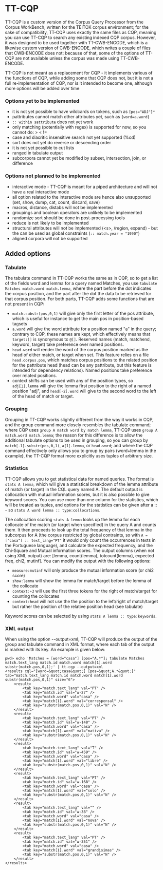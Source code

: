 # TT-CQP

TT-CQP is a custom version of the Corpus Query Processor from the Corpus WorkBench, written for 
the TEITOK corpus environment; for the sake of 
compatibility, TT-CQP uses exactly the same files as CQP, meaning you can use TT-CQP to search any
existing indexed CQP corpus. However, it was designed to be used together with TT-CWB-ENCODE, which
is a likewise custom version of CWB-ENCODE, which writes a couple of files that CWB-ENCODE does not;
because of that, some of the options of TT-CQP are not available unless the corpus was made using 
TT-CWB-ENCODE.

TT-CQP is not meant as a replacement for CQP - it implements various of the functions of CQP, while
adding some that CQP does not, but it is not a full re-implementation of CQP, nor is it intended to
become one, although more options will be added over time

### Options yet to be implemented

* it is not yet possible to have wildcards on tokens, such as `[pos="ADJ"]*`
* pattributes cannot match other attributes yet, such as `[word=a.word]`
* `:: within sattribute` does not yet work
* only matching (potentially with regex) is supported for now, so you cannot do: > < !=
* case and diacritic insensitive search not yet supported (%cd)
* sort does not yet do reverse or descending order
* it is not yet possible to cut lists
* ranged in tabulate output
* subcorpora cannot yet be modified by subset, intersection, join, or difference

### Options not planned to be implemented

* interactive mode - TT-CQP is meant for a piped architecture and will not have a real interactive mode
* all option related to the interactive mode are hence also unsupported (set, show, dump, cat, count, discard, save)
* macros, distance, distabs will not be implemented
* groupings and boolean operators are unlikely to be implemented
* randomize sort should be done in post-processing tools
* reduce is not likely to be implemented
* structural attributes will not be implemented (&lt;s&gt;, /region, expand) - but the can be used as global constraints (`:: match.year = "1990"`)
* aligned corpora will not be supported

## Added options

### Tabulate

The tabulate command in TT-CQP works the same as in CQP, so to get a list of the fields word and lemma for a query
named Matches, you use `tabulate Matches match.word match.lemma`, where the part before the dot indicates the corpus
position, and the part after the dot the data to be retrieved for that corpus position. For both parts, TT-CQP adds
some functions that are not present in CQP:

* `match.substr(pos,0,1)` will give only the first letter of the pos attribute, which is useful for instance to get the
main pos in position-based tagsets
* `a.word` will give the word attribute for a position named "a" in the query; contrary to CQP, these names are kept, which 
effectively means that `target:[]` is synonymous to `@[]`. Reserved names (match, matchend, keyword, target) take preference over
named positions.
* `head.word` will render the word of the corpus position marked as the head of either match, or target when set. This 
feature relies on a file `head.corpus.pos`, which matches corpus positions to the related position for the
pattribute head (head can be any
pattribute, but this feature is intended for dependency relations). Named positions take preference over related
positions.
* context shifts can be used with any of the position types, so `adj[1].lemma` will give the lemma first position to the
right of a named position "adj", and `head[-2].word` will give to the second word to the left of the head of match or target.

### Grouping

Grouping in TT-CQP works slightly different from the way it works in CQP, and the group command more closely 
resembles the tabulate command; where CQP uses `group A match word by match lemma`, TT-CQP uses 
`group A match.word match.lemma`; the reason for this difference is to allow the additional tabulate options to 
be used in grouping, so you can group by `match[-1].substr(pos,0,1)`, `a[1].lemma`, or `head.word`; and where the
CQP command effectively only allows you to group by pairs (word+lemma in the example), the TT-CQP format more
explicitly uses tuples of arbitrary size.

### Statistics

TT-CQP allows you to get statistical data for named queries. The format is `stats A lemma`, which will give a statistical
breakdown of the lemma attribute of match (or target) in the CQL query named A. The default output is collocation
with mutual information scores, but it is also possible to give keyword scores. You can use more than one column for the 
statistics, which will be treated as tuples, and options for the statistics can be given after a :: - so `stats A word lemma :: type:collocations`.

The collocation scoring `stats A lemma` looks up the lemma for each collocate of the 
match (or target when specified) in the query A and counts them. It then proceeds to look up the total frequency of that lemma in the subcorpus for A (the corpus
restricted by global contraints, so with `A = ["casa"] :: text_lang="PT"` it would only count the occurrences in 
texts in the Portuguese language), and calculate the expected frequency, and the Chi-Square and Mutual information scores.
The output columns (when not using XML output) are: [lemma, count(lemma), totcount(lemma), expected freq, chi2, mutinf]. 
You can modify the output with the following options:

* `measure:mutinf` will only produce the mutual information score (or chi2 score)
* `show:lemma` will show the lemma for match/target before the lemma of the collocate
* `context:+3` will use the first three tokens for the right of match/target for counting the collocates
* `context:head` will not use the the position to the left/right of match/target but rather the position of the relative position head (see tabulate)

Keyword scores can be selected by using `stats A lemma :: type:keywords`.  

### XML output

When using the option --output=xml, TT-CQP will produce the output of the group and tabulate command in XML format,
where each tab of the output is marked with its key. An example is given below:

```
pwd> echo 'Matches = [word="casa"] [pos="A.*"]; tabulate Matches match.text_lang match.id match.word match[1].word substr(match.pos,0,1);' | tt-cqp --output=xml
<results cql="[word=&quot;casa&quot;] [pos=&quot;A.*&quot;]" tab="match.text_lang match.id match.word match[1].word substr(match.pos,0,1)" size="6">
	<result>
		<tab key="match.text_lang" val="PT" />
		<tab key="match.id" val="w-27" />
		<tab key="match.word" val="casa" />
		<tab key="match[1].word" val="corresponsal" />
		<tab key="substr(match.pos,0,1)" val="N" />
	</result>
	<result>
		<tab key="match.text_lang" val="PT" />
		<tab key="match.id" val="w-148" />
		<tab key="match.word" val="casa" />
		<tab key="match[1].word" val="nativa" />
		<tab key="substr(match.pos,0,1)" val="N" />
	</result>
	<result>
		<tab key="match.text_lang" val="T" />
		<tab key="match.id" val="w-459" />
		<tab key="match.word" val="casa" />
		<tab key="match[1].word" val="libre" />
		<tab key="substr(match.pos,0,1)" val="N" />
	</result>
	<result>
		<tab key="match.text_lang" val="PT" />
		<tab key="match.id" val="w-168" />
		<tab key="match.word" val="casa" />
		<tab key="match[1].word" val="solo" />
		<tab key="substr(match.pos,0,1)" val="N" />
	</result>
	<result>
		<tab key="match.text_lang" val="" />
		<tab key="match.id" val="w-38" />
		<tab key="match.word" val="casa" />
		<tab key="match[1].word" val="nova" />
		<tab key="substr(match.pos,0,1)" val="N" />
	</result>
	<result>
		<tab key="match.text_lang" val="PT" />
		<tab key="match.id" val="w-351" />
		<tab key="match.word" val="casa" />
		<tab key="match[1].word" val="grandisimas" />
		<tab key="substr(match.pos,0,1)" val="N" />
	</result>
</results>
```

 
